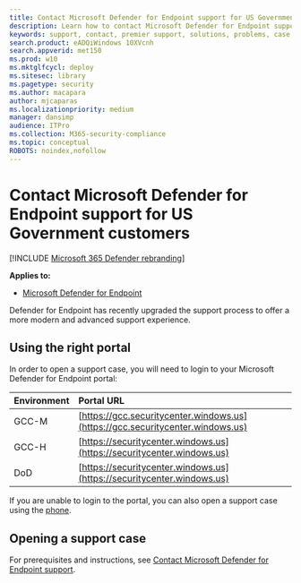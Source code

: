```yaml
---
title: Contact Microsoft Defender for Endpoint support for US Government customers
description: Learn how to contact Microsoft Defender for Endpoint support for US Government customers
keywords: support, contact, premier support, solutions, problems, case, government, gcc, gcc-m, gcc-h, defender, endpoint, mdatp, mde
search.product: eADQiWindows 10XVcnh
search.appverid: met150
ms.prod: w10
ms.mktglfcycl: deploy
ms.sitesec: library
ms.pagetype: security
ms.author: macapara
author: mjcaparas
ms.localizationpriority: medium
manager: dansimp
audience: ITPro
ms.collection: M365-security-compliance 
ms.topic: conceptual
ROBOTS: noindex,nofollow
---
```


# Contact Microsoft Defender for Endpoint support for US Government customers

[!INCLUDE [Microsoft 365 Defender rebranding](../../includes/microsoft-defender.md)]


**Applies to:**
- [Microsoft Defender for Endpoint](https://go.microsoft.com/fwlink/p/?linkid=2146631)

Defender for Endpoint has recently upgraded the support process to offer a more modern and advanced support experience.

## Using the right portal
In order to open a support case, you will need to login to your Microsoft Defender for Endpoint portal:

Environment | Portal URL
:---|:---
GCC-M | [https://gcc.securitycenter.windows.us](https://gcc.securitycenter.windows.us)
GCC-H | [https://securitycenter.windows.us](https://securitycenter.windows.us)
DoD | [https://securitycenter.windows.us](https://securitycenter.windows.us)

If you are unable to login to the portal, you can also open a support case using the [phone](https://docs.microsoft.com/microsoft-365/admin/contact-support-for-business-products?view=o365-worldwide&tabs=phone&preserve-view=true).

## Opening a support case
For prerequisites and instructions, see [Contact Microsoft Defender for Endpoint support](contact-support.md).